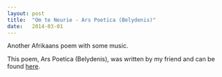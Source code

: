 ```yaml
---
layout: post
title:  "Om te Neurie - Ars Poetica (Belydenis)"
date:   2014-03-01
---
```


Another Afrikaans poem with some music.

<script type="text/javascript">
  var filename = "Om te Neurie - Omgedolfte Tuin - 02 - Ars Poetica (Belydenis).mp3";
  var path = "{{ "/music/" | prepend: site.baseurl }}" + filename;
</script>

<script type="text/javascript">
  document.write('<audio src="' + path + '" preload="auto"></audio>');
  document.write('<a href="' + path + '" download="' + filename + '">download</a>');
</script>

This poem, Ars Poetica (Belydenis), was written by my friend and can be found <a href="http://mnrmuller.wordpress.com/2011/11/15/belydenis-ars-poetica/">here</a>.
